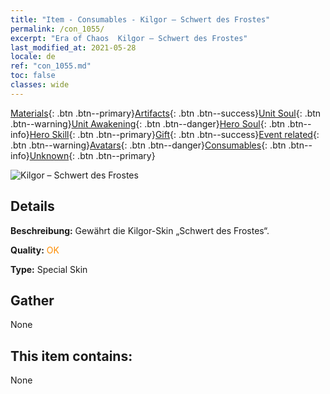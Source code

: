 ```yaml
---
title: "Item - Consumables - Kilgor – Schwert des Frostes"
permalink: /con_1055/
excerpt: "Era of Chaos  Kilgor – Schwert des Frostes"
last_modified_at: 2021-05-28
locale: de
ref: "con_1055.md"
toc: false
classes: wide
---
```

 [Materials](/ItemsDE/){: .btn .btn--primary}[Artifacts](/ItemsDE/Artifacts/){: .btn .btn--success}[Unit Soul](/ItemsDE/UnitSoul/){: .btn .btn--warning}[Unit Awakening](/ItemsDE/UnitAwakening/){: .btn .btn--danger}[Hero Soul](/ItemsDE/HeroSoul/){: .btn .btn--info}[Hero Skill](/ItemsDE/HeroSkill/){: .btn .btn--primary}[Gift](/ItemsDE/Gift/){: .btn .btn--success}[Event related](/ItemsDE/Events/){: .btn .btn--warning}[Avatars](/ItemsDE/Avatars/){: .btn .btn--danger}[Consumables](/ItemsDE/Consumables/){: .btn .btn--info}[Unknown](/ItemsDE/Unknown/){: .btn .btn--primary}

 ![Kilgor – Schwert des Frostes](/images/h/h_Kilgor2.jpg)

## Details
 **Beschreibung:** Gewährt die Kilgor-Skin „Schwert des Frostes“.

 **Quality:** <span style="color: #FF8C00">OK</span>

 **Type:** Special Skin

## Gather

  None

## This item contains:

  None

